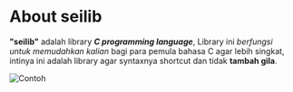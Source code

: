 # About seilib
**"seilib"** adalah library ***C programming language***, Library ini *berfungsi untuk memudahkan kalian* bagi para pemula bahasa C agar lebih singkat, intinya ini adalah library agar syntaxnya shortcut dan tidak **tambah gila**.

![Contoh](!https://carbon.now.sh/?bg=rgba%2874%2C74%2C74%2C1%29&t=seti&wt=none&l=auto&width=680&ds=true&dsyoff=20px&dsblur=68px&wc=true&wa=true&pv=56px&ph=56px&ln=false&fl=1&fm=Hack&fs=14px&lh=133%25&si=false&es=2x&wm=false&code=int%2520main%28%29%2520%257B%250A%2520%2520%2520%2520if%28pertambahan%28%25221%2522%252C%2520%25221%2522%29%2520%253D%253D%25202%29%2520%257B%250A%2520%2520%2520%2520%2520%2520%2520%2520printf%28%2522Aww%252C%2520cinta%2520sekaleh%2520dengan%2520mu.%255Cn%2522%29%253B%250A%2520%2520%2520%2520%257D%2520else%2520%257B%250A%2520%2520%2520%2520%2520%2520%2520%2520printf%28%2522Yahh...%2520cintaku%2520bukan%2520untukmu%2520nak.%255Cn%2522%29%253B%250A%2520%2520%2520%2520%257D%250A%257D)
